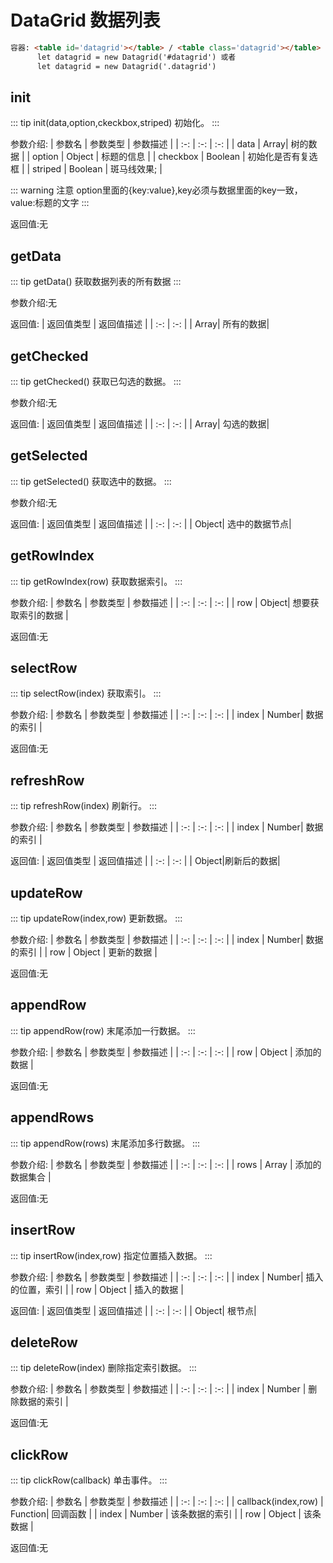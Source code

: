 # DataGrid  数据列表
``` html
容器: <table id='datagrid'></table> / <table class='datagrid'></table>
      let datagrid = new Datagrid('#datagrid') 或者
      let datagrid = new Datagrid('.datagrid')
```
## init
::: tip init(data,option,ckeckbox,striped)
初始化。
:::

参数介绍:
| 参数名 | 参数类型 | 参数描述 | 
| :-: | :-: | :-: | 
| data | Array| 树的数据 | 
| option  | Object | 标题的信息 | 
| checkbox | Boolean | 初始化是否有复选框 | 
| striped  | Boolean | 斑马线效果; |

::: warning 注意
option里面的{key:value},key必须与数据里面的key一致，value:标题的文字
:::

返回值:无

## getData

::: tip getData()
获取数据列表的所有数据
:::

参数介绍:无

返回值:
| 返回值类型 | 返回值描述 | 
| :-: | :-: | 
| Array| 所有的数据| 



## getChecked

::: tip getChecked()
获取已勾选的数据。
:::
 
 参数介绍:无

返回值:
| 返回值类型 | 返回值描述 | 
| :-: | :-: | 
| Array| 勾选的数据| 


## getSelected

::: tip getSelected()
获取选中的数据。
:::

参数介绍:无

返回值:
| 返回值类型 | 返回值描述 | 
| :-: | :-: | 
| Object| 选中的数据节点| 


## getRowIndex

::: tip getRowIndex(row)
获取数据索引。
:::

参数介绍:
| 参数名 | 参数类型 | 参数描述 | 
| :-: | :-: | :-: | 
| row  | Object| 想要获取索引的数据 | 

返回值:无 


## selectRow

::: tip selectRow(index)
获取索引。
:::

参数介绍:
| 参数名 | 参数类型 | 参数描述 | 
| :-: | :-: | :-: | 
| index  | Number| 数据的索引 | 

返回值:无


## refreshRow

::: tip refreshRow(index)
刷新行。
:::

参数介绍: 
| 参数名 | 参数类型 | 参数描述 | 
| :-: | :-: | :-: | 
| index  | Number| 数据的索引 | 

返回值:
| 返回值类型 | 返回值描述 | 
| :-: | :-: | 
| Object|刷新后的数据| 


## updateRow

::: tip updateRow(index,row)
更新数据。
:::

参数介绍:
| 参数名 | 参数类型 | 参数描述 | 
| :-: | :-: | :-: | 
| index  | Number| 数据的索引 |
| row   | Object | 更新的数据 | 

返回值:无


## appendRow

::: tip appendRow(row)
末尾添加一行数据。
:::

参数介绍:
| 参数名 | 参数类型 | 参数描述 | 
| :-: | :-: | :-: | 
| row   | Object | 添加的数据 | 

返回值:无


## appendRows

::: tip appendRow(rows)
末尾添加多行数据。
:::

参数介绍:
| 参数名 | 参数类型 | 参数描述 | 
| :-: | :-: | :-: | 
| rows | Array  | 添加的数据集合 | 

返回值:无


## insertRow

::: tip insertRow(index,row)
指定位置插入数据。
:::

参数介绍:
| 参数名 | 参数类型 | 参数描述 | 
| :-: | :-: | :-: | 
| index  | Number| 插入的位置，索引 |
| row   | Object | 插入的数据 | 

返回值:
| 返回值类型 | 返回值描述 | 
| :-: | :-: | 
| Object| 根节点| 



## deleteRow

::: tip deleteRow(index)
删除指定索引数据。
:::

参数介绍:
| 参数名 | 参数类型 | 参数描述 | 
| :-: | :-: | :-: | 
| index  | Number | 删除数据的索引 |

返回值:无


## clickRow 

::: tip clickRow(callback)
单击事件。
:::

参数介绍:
| 参数名 | 参数类型 | 参数描述 | 
| :-: | :-: | :-: | 
| callback(index,row) | Function| 回调函数 | 
| index  | Number | 该条数据的索引 |
| row   | Object | 该条数据 |

返回值:无

